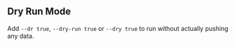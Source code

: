 ## Dry Run Mode
Add `--dr true`, `--dry-run true` or `--dry true` to run without actually pushing any data.